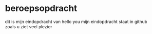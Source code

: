 # beroepsopdracht
dit is mijn eindopdracht van hello you mijn eindopdracht staat in github zoals u ziet veel plezier
